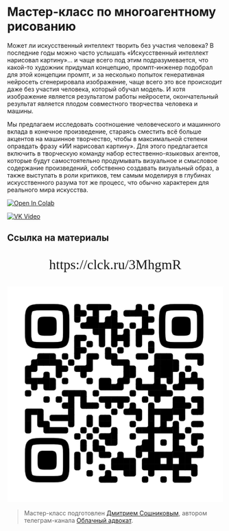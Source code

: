 # Мастер-класс по многоагентному рисованию

Может ли искусственный интеллект творить без участия человека? В последние годы можно часто услышать «Искусственный интеллект нарисовал картину»… и чаще всего под этим подразумевается, что какой-то художник придумал концепцию, промпт-инженер подобрал для этой концепции промпт, и за несколько попыток генеративная нейросеть сгенерировала изображение, чаще всего это все происходит даже без участия человека, который обучал модель. И хотя изображение является результатом работы нейросети, окончательный результат является плодом совместного творчества человека и машины.

Мы предлагаем исследовать соотношение человеческого и машинного вклада в конечное произведение, стараясь сместить всё больше акцентов на машинное творчество, чтобы в максимальной степени оправдать фразу «ИИ нарисовал картину». Для этого предлагается включить в творческую команду набор естественно-языковых агентов, которые будут самостоятельно продумывать визуальное и смысловое содержание произведений, собственно создавать визуальный образ, а также выступать в роли критиков, тем самым моделируя в глубинах искусственного разума тот же процесс, что обычно характерен для реального мира искусства. 

[![Open In Colab](https://colab.research.google.com/assets/colab-badge.svg)](https://colab.research.google.com/github/shwars/multiagent_drawing_workshop/blob/main/MultiAgentDraw.ipynb)

[![VK Video](https://img.shields.io/badge/Submit-Result-orange.svg?style=flat-square)](https://www.dropbox.com/request/1CWQn3SfRDzWBYFQoQeF)

## Ссылка на материалы

<center>
<pre style="font-size: 24pt; font-family: Sans Serif">https://clck.ru/3MhgmR</pre>
<img src="etc/qr.png"/>
</center>

> Мастер-класс подготовлен [Дмитрием Сошниковым](https://soshnikov.com/ru), автором телеграм-канала [Облачный адвокат](http://t.me/shwarsico).